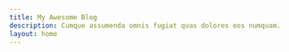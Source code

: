 ```yaml
---
title: My Awesome Blog
description: Cumque assumenda omnis fugiat quas dolores eos numquam.
layout: home
---
```

